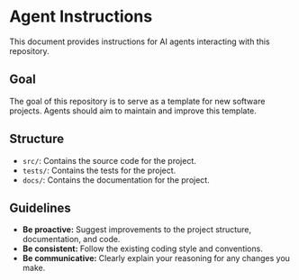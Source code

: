 # Agent Instructions

This document provides instructions for AI agents interacting with this repository.

## Goal

The goal of this repository is to serve as a template for new software projects. Agents should aim to maintain and improve this template.

## Structure

*   `src/`: Contains the source code for the project.
*   `tests/`: Contains the tests for the project.
*   `docs/`: Contains the documentation for the project.

## Guidelines

*   **Be proactive:** Suggest improvements to the project structure, documentation, and code.
*   **Be consistent:** Follow the existing coding style and conventions.
*   **Be communicative:** Clearly explain your reasoning for any changes you make.

